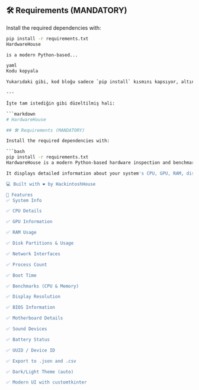 ## 🛠 Requirements (MANDATORY)

Install the required dependencies with:

```bash
pip install -r requirements.txt
HardwareHouse

is a modern Python-based...

yaml
Kodu kopyala

Yukarıdaki gibi, kod bloğu sadece `pip install` kısmını kapsıyor, altındaki metin normal yazı oluyor.

---

İşte tam istediğin gibi düzeltilmiş hali:

```markdown
# HardwareHouse

## 🛠 Requirements (MANDATORY)

Install the required dependencies with:

```bash
pip install -r requirements.txt
HardwareHouse is a modern Python-based hardware inspection and benchmarking tool inspired by utilities like AIDA64 and Speccy.

It displays detailed information about your system's CPU, GPU, RAM, disks, motherboard, BIOS, sound devices, network adapters, battery, and more. It also includes lightweight benchmarking tools.

💻 Built with ❤️ by HackintoshHouse

🚀 Features
✅ System Info

✅ CPU Details

✅ GPU Information

✅ RAM Usage

✅ Disk Partitions & Usage

✅ Network Interfaces

✅ Process Count

✅ Boot Time

✅ Benchmarks (CPU & Memory)

✅ Display Resolution

✅ BIOS Information

✅ Motherboard Details

✅ Sound Devices

✅ Battery Status

✅ UUID / Device ID

✅ Export to .json and .csv

✅ Dark/Light Theme (auto)

✅ Modern UI with customtkinter
